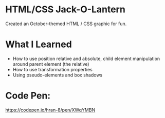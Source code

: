 # HTML/CSS Jack-O-Lantern 
Created an October-themed HTML / CSS graphic for fun.


# What I Learned
- How to use position relative and absolute, child element manipulation around parent element (the relative)
- How to use transformation properties
- Using pseudo-elements and box shadows

# Code Pen:
https://codepen.io/hran-8/pen/XWqYMBN
